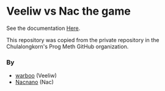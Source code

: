 # Veeliw vs Nac the game

See the documentation [Here](https://github.com/Nacnano/veeliwvsnac/blob/main/VeeliwvsNac.pdf).

This repository was copied from the private repository in the Chulalongkorn's Prog Meth GitHub organization.

### By

- [warboo](https://github.com/warboo) (Veeliw)
- [Nacnano](https://github.com/nacnano) (Nac)
